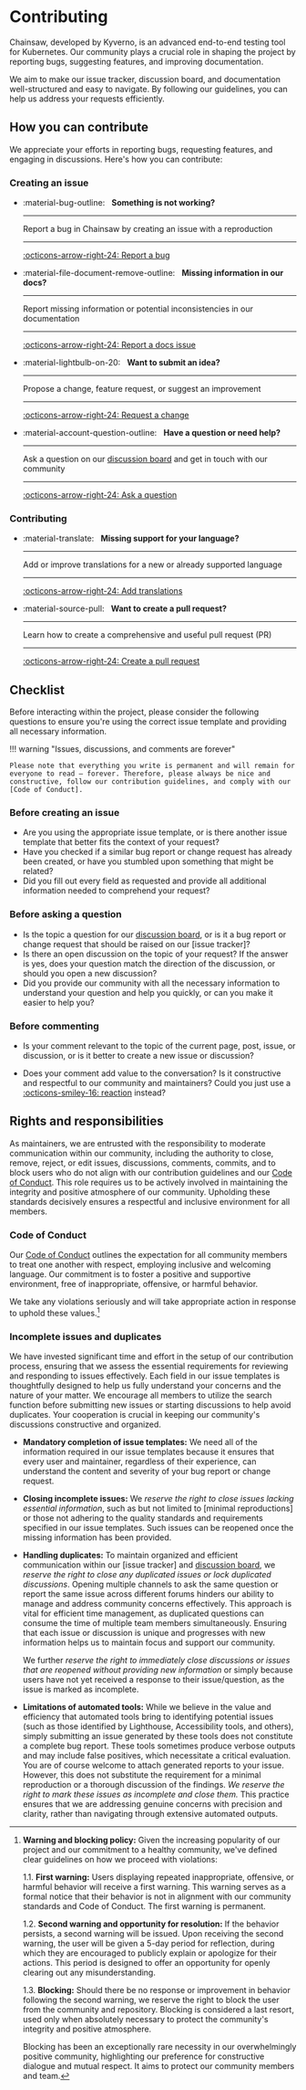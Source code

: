 # Contributing

Chainsaw, developed by Kyverno, is an advanced end-to-end testing tool for Kubernetes. Our community plays a crucial role in shaping the project by reporting bugs, suggesting features, and improving documentation.

We aim to make our issue tracker, discussion board, and documentation well-structured and easy to navigate. By following our guidelines, you can help us address your requests efficiently.

## How you can contribute

We appreciate your efforts in reporting bugs, requesting features, and engaging in discussions. Here's how you can contribute:

### Creating an issue

<div class="grid cards" markdown>

-   :material-bug-outline: &nbsp;
    **Something is not working?**

    ---

    Report a bug in Chainsaw by creating an issue with a reproduction

    ---

    [:octicons-arrow-right-24: Report a bug][report a bug]

-   :material-file-document-remove-outline: &nbsp;
    **Missing information in our docs?**

    ---

    Report missing information or potential inconsistencies in our documentation

    ---

    [:octicons-arrow-right-24: Report a docs issue][report a docs issue]

-   :material-lightbulb-on-20: &nbsp;
    **Want to submit an idea?**

    ---

    Propose a change, feature request, or suggest an improvement

    ---

    [:octicons-arrow-right-24: Request a change][request a change]

-   :material-account-question-outline: &nbsp;
    **Have a question or need help?**

    ---

    Ask a question on our [discussion board] and get in touch with our community

    ---

    [:octicons-arrow-right-24: Ask a question][discussion board]

</div>

### Contributing

<div class="grid cards" markdown>

-   :material-translate: &nbsp;
    **Missing support for your language?**

    ---

    Add or improve translations for a new or already supported language

    ---

    [:octicons-arrow-right-24: Add translations][add translations]

-   :material-source-pull: &nbsp;
    **Want to create a pull request?**

    ---

    Learn how to create a comprehensive and useful pull request (PR)

    ---

    [:octicons-arrow-right-24: Create a pull request][create a pull request]

</div>

  [report a bug]: reporting-a-bug.md
  [report a docs issue]: reporting-a-docs-issue.md
  [request a change]: requesting-a-change.md
  [discussion board]: https://github.com/kyverno/chainsaw/discussions
  [add translations]: adding-translations.md
  [create a pull request]: making-a-pull-request.md

## Checklist

Before interacting within the project, please consider the following questions to ensure you're using the correct issue template and providing all necessary information.

!!! warning "Issues, discussions, and comments are forever"

    Please note that everything you write is permanent and will remain for everyone to read – forever. Therefore, please always be nice and constructive, follow our contribution guidelines, and comply with our [Code of Conduct].

### Before creating an issue

- Are you using the appropriate issue template, or is there another issue template that better fits the context of your request?
- Have you checked if a similar bug report or change request has already been created, or have you stumbled upon something that might be related?
- Did you fill out every field as requested and provide all additional information needed to comprehend your request?

### Before asking a question

- Is the topic a question for our [discussion board], or is it a bug report or change request that should be raised on our [issue tracker]?
- Is there an open discussion on the topic of your request? If the answer is yes, does your question match the direction of the discussion, or should you open a new discussion?
- Did you provide our community with all the necessary information to understand your question and help you quickly, or can you make it easier to help you?

### Before commenting

- Is your comment relevant to the topic of the current page, post, issue, or discussion, or is it better to create a new issue or discussion?
- Does your comment add value to the conversation? Is it constructive and respectful to our community and maintainers? Could you just use a [:octicons-smiley-16: reaction][reaction] instead?

  [Code of Conduct]: https://github.com/kyverno/chainsaw/blob/main/CODE_OF_CONDUCT.md
  [reaction]: https://github.blog/2016-03-10-add-reactions-to-pull-requests-issues-and-comments/

## Rights and responsibilities

As maintainers, we are entrusted with the responsibility to moderate communication within our community, including the authority to close, remove, reject, or edit issues, discussions, comments, commits, and to block users who do not align with our contribution guidelines and our [Code of Conduct]. This role requires us to be actively involved in maintaining the integrity and positive atmosphere of our community. Upholding these standards decisively ensures a respectful and inclusive environment for all members.

### Code of Conduct

Our [Code of Conduct] outlines the expectation for all community members to treat one another with respect, employing inclusive and welcoming language. Our commitment is to foster a positive and supportive environment, free of inappropriate, offensive, or harmful behavior.

We take any violations seriously and will take appropriate action in response to uphold these values.[^1]

  [^1]: 
    **Warning and blocking policy:**
    Given the increasing popularity of our project and our commitment to a healthy community, we've defined clear guidelines on how we proceed with violations:

    1.1. **First warning:** Users displaying repeated inappropriate, offensive, or harmful behavior will receive a first warning. This warning serves as a formal notice that their behavior is not in alignment with our community standards and Code of Conduct. The first warning is permanent.

    1.2. **Second warning and opportunity for resolution:** If the behavior persists, a second warning will be issued. Upon receiving the second warning, the user will be given a 5-day period for reflection, during which they are encouraged to publicly explain or apologize for their actions. This period is designed to offer an opportunity for openly clearing out any misunderstanding.

    1.3. **Blocking:** Should there be no response or improvement in behavior following the second warning, we reserve the right to block the user from the community and repository. Blocking is considered a last resort, used only when absolutely necessary to protect the community's integrity and positive atmosphere.

    Blocking has been an exceptionally rare necessity in our overwhelmingly positive community, highlighting our preference for constructive dialogue and mutual respect. It aims to protect our community members and team.

### Incomplete issues and duplicates

We have invested significant time and effort in the setup of our contribution process, ensuring that we assess the essential requirements for reviewing and responding to issues effectively. Each field in our issue templates is thoughtfully designed to help us fully understand your concerns and the nature of your matter. We encourage all members to utilize the search function before submitting new issues or starting discussions to help avoid duplicates. Your cooperation is crucial in keeping our community's discussions constructive and organized.

  - **Mandatory completion of issue templates:** We need all of the information required in our issue templates because it ensures that every user and maintainer, regardless of their experience, can understand the content and severity of your bug report or change request.

  - **Closing incomplete issues:**
  We *reserve the right to close issues lacking essential information*, such as but not limited to [minimal reproductions] or those not adhering to the quality standards and requirements specified in our issue templates. Such issues can be reopened once the missing information has been provided.

  - **Handling duplicates:** To maintain organized and efficient communication within our [issue tracker] and [discussion board], we *reserve the right to close any duplicated issues or lock duplicated discussions*. Opening multiple channels to ask the same question or report the same issue across different forums hinders our ability to manage and address community concerns effectively. This approach is vital for efficient time management, as duplicated questions can consume the time of multiple team members simultaneously. Ensuring that each issue or discussion is unique and progresses with new information helps us to maintain focus and support our community.

    We further *reserve the right to immediately close discussions or issues that are reopened without providing new information* or simply because users have not yet received a response to their issue/question, as the issue is marked as incomplete.

  - **Limitations of automated tools:**  While we believe in the value and efficiency that automated tools bring to identifying potential issues (such as those identified by Lighthouse, Accessibility tools, and others), simply submitting an issue generated by these tools does not constitute a complete bug report. These tools sometimes produce verbose outputs and may include false positives, which necessitate a critical evaluation. You are of course welcome to attach generated reports to your issue. However, this does not substitute the requirement for a minimal reproduction or a thorough discussion of the findings. *We reserve the right to mark these issues as incomplete and close them.* This practice ensures that we are addressing genuine concerns with precision and clarity, rather than navigating through extensive automated outputs.

  <!-- [minimal reproductions]: ../guides/creating-a-reproduction.md -->
